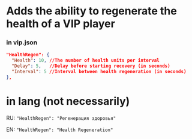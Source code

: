 # Adds the ability to regenerate the health of a VIP player

### in vip.json
```json
"HealthRegen": { 
  "Health": 10, //The number of health units per interval
  "Delay": 5,   //Delay before starting recovery (in seconds)
  "Interval": 5 //Interval between health regeneration (in seconds)
},
```

# in lang (not necessarily)

RU: `"HealthRegen": "Регенерация здоровья"`

EN: `"HealthRegen": "Health Regeneration"`